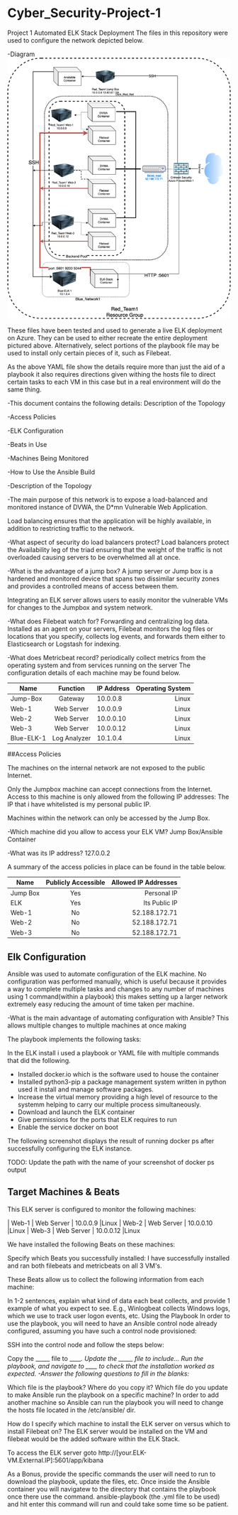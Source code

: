 # Cyber_Security-Project-1
Project 1
Automated ELK Stack Deployment
The files in this repository were used to configure the network depicted below.

-Diagram 
![](Project%201%20Diagram.png)

These files have been tested and used to generate a live ELK deployment on Azure. They can be used to either recreate the entire deployment pictured above. Alternatively, select portions of the playbook file may be used to install only certain pieces of it, such as Filebeat.

As the above YAML file show the details require more than just the aid of a playbook it also requires directions given withing the hosts file to direct certain tasks to each VM in this case but in a real environment will do the same thing.

-This document contains the following details: Description of the Topology

-Access Policies

-ELK Configuration

-Beats in Use

-Machines Being Monitored

-How to Use the Ansible Build

-Description of the Topology


-The main purpose of this network is to expose a load-balanced and monitored instance of DVWA, the D*mn Vulnerable Web Application.

Load balancing ensures that the application will be highly available, in addition to restricting traffic to the network.

-What aspect of security do load balancers protect?
Load balancers protect the Availability leg of the triad ensuring that the weight of the traffic is not overloaded causing servers to be overwhelmed all at once.

-What is the advantage of a jump box?
A jump server or Jump box is a hardened and monitored device that spans two dissimilar security zones and provides a controlled means of access between them.

Integrating an ELK server allows users to easily monitor the vulnerable VMs for changes to the Jumpbox and system network.

-What does Filebeat watch for? 
Forwarding and centralizing log data. Installed as an agent on your servers, Filebeat monitors the log files or locations that you specify, collects log events, and forwards them either to Elasticsearch or Logstash for indexing.

-What does Metricbeat record? periodically collect metrics from the operating system and from services running on the server
The configuration details of each machine may be found below.




| Name       |    Function  |  IP Address  |  Operating System  |
|----------- | :-----------:| ------------ | -----------------: |
| Jump-Box   | Gateway      | 10.0.0.8     | Linux
| Web-1      | Web Server   | 10.0.0.9     | Linux
| Web-2      | Web Server   | 10.0.0.10    | Linux
| Web-3      | Web Server   | 10.0.0.12    | Linux
| Blue-ELK-1 | Log Analyzer | 10.1.0.4     | Linux

##Access Policies

The machines on the internal network are not exposed to the public Internet.

Only the Jumpbox machine can accept connections from the Internet. Access to this machine is only allowed from the following IP addresses: The IP that i have whitelisted is my personal public IP.

Machines within the network can only be accessed by the Jump Box.

-Which machine did you allow to access your ELK VM? 
Jump Box/Ansible Container

-What was its IP address?
127.0.0.2

A summary of the access policies in place can be found in the table below.

| Name       | Publicly Accessible  | Allowed IP Addresses |
| ---------- | :------------------: | -------------------: | 
| Jump Box   |  Yes                 |     Personal IP      | 
| ELK        |  Yes                 |    Its Public IP     |
| Web-1      |  No                  |    52.188.172.71     |
| Web-2      |  No                  |    52.188.172.71     |
| Web-3      |  No                  |    52.188.172.71     |

## Elk Configuration

Ansible was used to automate configuration of the ELK machine. No configuration was performed manually, which is useful because it provides a way to complete multiple tasks and changes to any number of machines using 1 command(within a playbook) this makes setting up a larger network extremely easy reducing the amount of time taken per machine.


-What is the main advantage of automating configuration with Ansible? 
This allows multiple changes to multiple machines at once making

The playbook implements the following tasks:

In the ELK install i used a playbook or YAML file with multiple commands that did the following.
- Installed docker.io which is the software used to house the container
- Installed python3-pip a package management system written in python used it install and manage software packages.
- Increase the virtual memory providing a high level of resource to the systemm helping to carry our multiple process simultaneously. 
- Download and launch the ELK container
- Give permissions for the ports that ELK requires to run
- Enable the service docker on boot

The following screenshot displays the result of running docker ps after successfully configuring the ELK instance.

TODO: Update the path with the name of your screenshot of docker ps output

## Target Machines & Beats

This ELK server is configured to monitor the following machines: 

| Web-1 | Web Server | 10.0.0.9  |Linux 
| Web-2 | Web Server | 10.0.0.10 |Linux 
| Web-3 | Web Server | 10.0.0.12 |Linux

We have installed the following Beats on these machines:

Specify which Beats you successfully installed:
I have successfully installed and ran both filebeats and metricbeats on all 3 VM's.

These Beats allow us to collect the following information from each machine:

In 1-2 sentences, explain what kind of data each beat collects, and provide 1 example of what you expect to see. E.g., Winlogbeat collects Windows logs, which we use to track user logon events, etc.
Using the Playbook
In order to use the playbook, you will need to have an Ansible control node already configured, assuming you have such a control node provisioned:

SSH into the control node and follow the steps below:

Copy the _____ file to _____.
Update the _____ file to include...
Run the playbook, and navigate to ____ to check that the installation worked as expected.
-Answer the following questions to fill in the blanks:_

Which file is the playbook? Where do you copy it?
Which file do you update to make Ansible run the playbook on a specific machine? In order to add another machine so Ansible can run the playbook you will need to change the hosts file located in the /etc/ansible/ dir.

How do I specify which machine to install the ELK server on versus which to install Filebeat on? The ELK server would be installed on the VM and filebeat would be the added software within the ELK Stack.

To access the ELK server goto  http://[your.ELK-VM.External.IP]:5601/app/kibana

As a Bonus, provide the specific commands the user will need to run to download the playbook, update the files, etc.
Once inside the Ansible container you will navigatew to the directory that contains the playbook once there use the command.
ansible-playbook (the .yml file to be used) and hit enter this command will run and could take some time so be patient.
